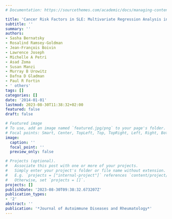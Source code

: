 ```yaml
---
# Documentation: https://sourcethemes.com/academic/docs/managing-content/

title: 'Cancer Risk Factors in SLE: Multivariate Regression Analysis in 16,409 Patients'
subtitle: ''
summary: ''
authors:
- Sasha Bernatsky
- Rosalind Ramsey-Goldman
- Jean-François Boivin
- Lawrence Joseph
- Michelle A Petri
- Asad Zoma
- Susan Manzi
- Murray B Urowitz
- Dafna D Gladman
- Paul R Fortin
- ' others'
tags: []
categories: []
date: '2014-01-01'
lastmod: 2023-08-30T11:38:32+02:00
featured: false
draft: false

# Featured image
# To use, add an image named `featured.jpg/png` to your page's folder.
# Focal points: Smart, Center, TopLeft, Top, TopRight, Left, Right, BottomLeft, Bottom, BottomRight.
image:
  caption: ''
  focal_point: ''
  preview_only: false

# Projects (optional).
#   Associate this post with one or more of your projects.
#   Simply enter your project's folder or file name without extension.
#   E.g. `projects = ["internal-project"]` references `content/project/deep-learning/index.md`.
#   Otherwise, set `projects = []`.
projects: []
publishDate: '2023-08-30T09:38:32.673207Z'
publication_types:
- '2'
abstract: ''
publication: '*Journal of Autoimmune Diseases and Rheumatology*'
---
```

